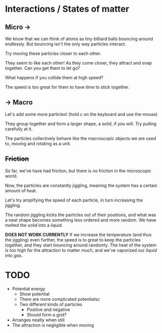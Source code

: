 # Interactions / States of matter

## Micro &rarr;

We know that we can think of atoms as tiny billiard balls bouncing around endlessly. But bouncing isn't the only way particles interact. 

Try moving these particles closer to each other.

<script>

    var interactionSim = createSimulation({
        controls: [],
        graphs: ["energy"],
        parameters: {
            particleCount: 2,
            radiusScaling: 0.1,
            bondEnergy: 0.01,
            friction: 0.1,
        },
    });

    v2.set(interactionSim.particles[0].position, -0.5, -0.5);
    v2.set(interactionSim.particles[1].position, 0.5, 0.5);
</script>

They seem to like each other! As they come closer, they attract and snap together. Can you get them to let go?


<script>

    var interactionSim = createSimulation({
        controls: [],
        graphs: ["energy"],
        parameters: {
            particleCount: 2,
            radiusScaling: 0.1,
            bondEnergy: 0.01,
            friction: 0.1,
        },
    });
</script>

What happens if you collide them at high speed?

<script>

    var interactionSim = createSimulation({
        controls: [],
        graphs: ["energy"],
        parameters: {
            particleCount: 2,
            radiusScaling: 0.1,
            bondEnergy: 0.01,
            friction: 0.1,
        },
    });

    v2.set(interactionSim.particles[0].position, -0.5, -0.5);
    v2.set(interactionSim.particles[1].position, 0.5, 0.5);
</script>

The speed is too great for them to have time to stick together.

## &rarr; Macro

Let's add some more particles! (hold _c_ on the keyboard and use the mouse)

<script>

    var interactionSim = createSimulation({
        controls: [],
        graphs: ["energy"],
        parameters: {
            particleCount: 1,
            radiusScaling: 0.1,
            bondEnergy: 0.01,
            friction: 0.1,
        },
    });
</script>

They group together and form a larger shape, a _solid_, if you will. Try pulling carefully at it.

<script>

    var interactionSim = createSimulation({
        controls: [],
        graphs: ["energy"],
        parameters: {
            particleCount: 19,
            radiusScaling: 0.1,
            bondEnergy: 0.01,
            friction: 0.1,
        },
    });
</script>

The particles collectively behave like the macroscopic objects we are used to, moving and rotating as a unit.

## ~~Friction~~

So far, we've have had friction, but there is no friction in the microscopic world.

<script>

	function perturbedLattice(simulation, particleIndex)
	{
		var particle = latticeParticleGenerator(simulation, particleIndex);
		var perturbationStrength = 0.05;
		var perturbation = randomUnitVector();
		v2.scale(perturbation, perturbation, perturbationStrength * simulation.parameters.radiusScaling);
		v2.add(particle.position, particle.position, perturbation);
		return particle;
	}

    var interactionSim = createSimulation({
        controls: [],
        graphs: ["energy"],
        particleGenerator: perturbedLattice,
        parameters: {
            particleCount: 19,
            radiusScaling: 0.1,
            bondEnergy: 0.01,
        },
    });
</script>

Now, the particles are constantly jiggling, meaning the system has a certain amount of heat.

Let's try amplifying the speed of each particle, in turn increasing the jiggling.


<script>
    var interactionSim = createSimulation({
        controls: ["deltaTemperature"],
        graphs: ["energy"],
        particleGenerator: perturbedLattice,
        parameters: {
            particleCount: 19,
            radiusScaling: 0.1,
            bondEnergy: 0.01,
        },
    });
</script>

The random jiggling kicks the particles out of their positions, and what was a neat shape becomes something less ordered and more random. We have melted the _solid_ into a _liquid_.

**DOES NOT WORK CURRENTLY** If we increase the temperature (and thus the jiggling) even further, the speed is to great to keep the particles together, and they start bouncing around randomly. The heat of the system is too high for the attraction to matter much, and we've vaporized our _liquid_ into _gas_. 

# TODO

* Potential energy
	* Show potential
	* There are more complicated potentialsc
	* Two different kinds of particles
		* Positive and negative
		* Should form a grid?
* Arranges neatly when still
* The attraction is negligible when moving